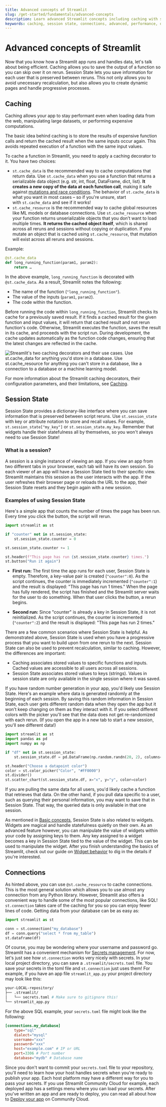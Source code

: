 ```yaml
---
title: Advanced concepts of Streamlit
slug: /get-started/fundamentals/advanced-concepts
description: Learn advanced Streamlit concepts including caching with st.cache_data and st.cache_resource, session state management, and database connections.
keywords: caching, session state, connections, advanced, performance, database, st.cache_data, st.cache_resource
---
```


# Advanced concepts of Streamlit

Now that you know how a Streamlit app runs and handles data, let's talk about being efficient. Caching allows you to save the output of a function so you can skip over it on rerun. Session State lets you save information for each user that is preserved between reruns. This not only allows you to avoid unecessary recalculation, but also allows you to create dynamic pages and handle progressive processes.

## Caching

Caching allows your app to stay performant even when loading data from the web, manipulating large datasets, or performing expensive computations.

The basic idea behind caching is to store the results of expensive function calls and return the cached result when the same inputs occur again. This avoids repeated execution of a function with the same input values.

To cache a function in Streamlit, you need to apply a caching decorator to it. You have two choices:

- `st.cache_data` is the recommended way to cache computations that return data. Use `st.cache_data` when you use a function that returns a serializable data object (e.g. str, int, float, DataFrame, dict, list). **It creates a new copy of the data at each function call**, making it safe against [mutations and race conditions](/develop/concepts/architecture/caching#mutation-and-concurrency-issues). The behavior of `st.cache_data` is what you want in most cases – so if you're unsure, start with `st.cache_data` and see if it works!
- `st.cache_resource` is the recommended way to cache global resources like ML models or database connections. Use `st.cache_resource` when your function returns unserializable objects that you don’t want to load multiple times. **It returns the cached object itself**, which is shared across all reruns and sessions without copying or duplication. If you mutate an object that is cached using `st.cache_resource`, that mutation will exist across all reruns and sessions.

Example:

```python
@st.cache_data
def long_running_function(param1, param2):
    return …
```

In the above example, `long_running_function` is decorated with `@st.cache_data`. As a result, Streamlit notes the following:

- The name of the function (`"long_running_function"`).
- The value of the inputs (`param1`, `param2`).
- The code within the function.

Before running the code within `long_running_function`, Streamlit checks its cache for a previously saved result. If it finds a cached result for the given function and input values, it will return that cached result and not rerun function's code. Otherwise, Streamlit executes the function, saves the result in its cache, and proceeds with the script run. During development, the cache updates automatically as the function code changes, ensuring that the latest changes are reflected in the cache.

<Image src="/images/caching-high-level-diagram.png" caption="Streamlit's two caching decorators and their use cases." alt="Streamlit's two caching decorators and their use cases. Use st.cache_data for anything you'd store in a database. Use st.cache_resource for anything you can't store in a database, like a connection to a database or a machine learning model." />

For more information about the Streamlit caching decorators, their configuration parameters, and their limitations, see [Caching](/develop/concepts/architecture/caching).

## Session State

Session State provides a dictionary-like interface where you can save information that is preserved between script reruns. Use `st.session_state` with key or attribute notation to store and recall values. For example, `st.session_state["my_key"]` or `st.session_state.my_key`. Remember that widgets handle their statefulness all by themselves, so you won't always need to use Session State!

### What is a session?

A session is a single instance of viewing an app. If you view an app from two different tabs in your browser, each tab will have its own session. So each viewer of an app will have a Session State tied to their specific view. Streamlit maintains this session as the user interacts with the app. If the user refreshes their browser page or reloads the URL to the app, their Session State resets and they begin again with a new session.

### Examples of using Session State

Here's a simple app that counts the number of times the page has been run. Every time you click the button, the script will rerun.

```python
import streamlit as st

if "counter" not in st.session_state:
    st.session_state.counter = 0

st.session_state.counter += 1

st.header(f"This page has run {st.session_state.counter} times.")
st.button("Run it again")
```

- **First run:** The first time the app runs for each user, Session State is empty. Therefore, a key-value pair is created (`"counter":0`). As the script continues, the counter is immediately incremented (`"counter":1`) and the result is displayed: "This page has run 1 times." When the page has fully rendered, the script has finished and the Streamlit server waits for the user to do something. When that user clicks the button, a rerun begins.

- **Second run:** Since "counter" is already a key in Session State, it is not reinitialized. As the script continues, the counter is incremented (`"counter":2`) and the result is displayed: "This page has run 2 times."

There are a few common scenarios where Session State is helpful. As demonstrated above, Session State is used when you have a progressive process that you want to build upon from one rerun to the next. Session State can also be used to prevent recalculation, similar to caching. However, the differences are important:

- Caching associates stored values to specific functions and inputs. Cached values are accessible to all users across all sessions.
- Session State associates stored values to keys (strings). Values in session state are only available in the single session where it was saved.

If you have random number generation in your app, you'd likely use Session State. Here's an example where data is generated randomly at the beginning of each session. By saving this random information in Session State, each user gets different random data when they open the app but it won't keep changing on them as they interact with it. If you select different colors with the picker you'll see that the data does not get re-randomized with each rerun. (If you open the app in a new tab to start a new session, you'll see different data!)

```python
import streamlit as st
import pandas as pd
import numpy as np

if "df" not in st.session_state:
    st.session_state.df = pd.DataFrame(np.random.randn(20, 2), columns=["x", "y"])

st.header("Choose a datapoint color")
color = st.color_picker("Color", "#FF0000")
st.divider()
st.scatter_chart(st.session_state.df, x="x", y="y", color=color)
```

If you are pulling the same data for all users, you'd likely cache a function that retrieves that data. On the other hand, if you pull data specific to a user, such as querying their personal information, you may want to save that in Session State. That way, the queried data is only available in that one session.

As mentioned in [Basic concepts](/get-started/fundamentals/main-concepts#widgets), Session State is also related to widgets. Widgets are magical and handle statefulness quietly on their own. As an advanced feature however, you can manipulate the value of widgets within your code by assigning keys to them. Any key assigned to a widget becomes a key in Session State tied to the value of the widget. This can be used to manipulate the widget. After you finish understanding the basics of Streamlit, check out our guide on [Widget behavior](/develop/concepts/architecture/widget-behavior) to dig in the details if you're interested.

## Connections

As hinted above, you can use `@st.cache_resource` to cache connections. This is the most general solution which allows you to use almost any connection from any Python library. However, Streamlit also offers a convenient way to handle some of the most popular connections, like SQL! `st.connection` takes care of the caching for you so you can enjoy fewer lines of code. Getting data from your database can be as easy as:

```python
import streamlit as st

conn = st.connection("my_database")
df = conn.query("select * from my_table")
st.dataframe(df)
```

Of course, you may be wondering where your username and password go. Streamlit has a convenient mechanism for [Secrets management](/develop/concepts/connections/secrets-management). For now, let's just see how `st.connection` works very nicely with secrets. In your local project directory, you can save a `.streamlit/secrets.toml` file. You save your secrets in the toml file and `st.connection` just uses them! For example, if you have an app file `streamlit_app.py` your project directory may look like this:

```bash
your-LOCAL-repository/
├── .streamlit/
│   └── secrets.toml # Make sure to gitignore this!
└── streamlit_app.py
```

For the above SQL example, your `secrets.toml` file might look like the following:

```toml
[connections.my_database]
    type="sql"
    dialect="mysql"
    username="xxx"
    password="xxx"
    host="example.com" # IP or URL
    port=3306 # Port number
    database="mydb" # Database name
```

Since you don't want to commit your `secrets.toml` file to your repository, you'll need to learn how your host handles secrets when you're ready to publish your app. Each host platform may have a different way for you to pass your secrets. If you use Streamlit Community Cloud for example, each deployed app has a settings menu where you can load your secrets. After you've written an app and are ready to deploy, you can read all about how to [Deploy your app](/deploy/streamlit-community-cloud/deploy-your-app) on Community Cloud.
